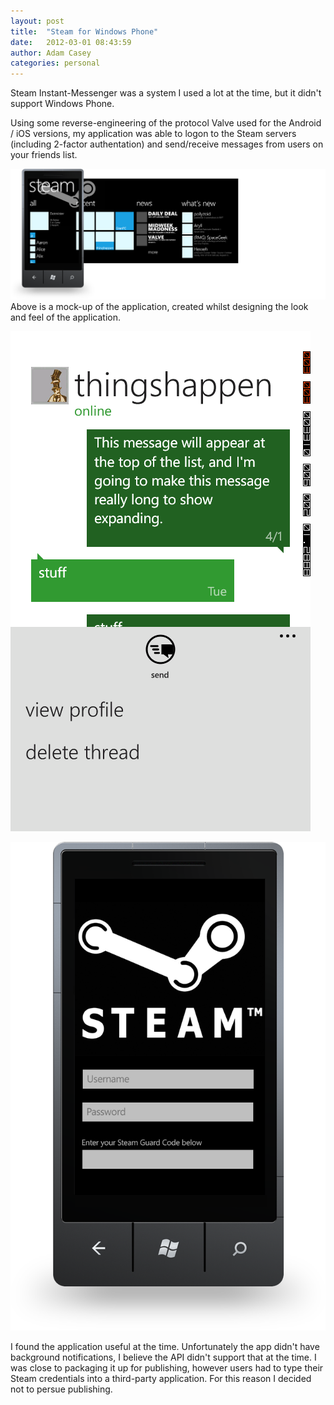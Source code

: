```yaml
---
layout: post
title:  "Steam for Windows Phone"
date:   2012-03-01 08:43:59
author: Adam Casey
categories: personal
---
```


Steam Instant-Messenger was a system I used a lot at the time, but it didn't support Windows Phone.

Using some reverse-engineering of the protocol Valve used for the Android / iOS versions, my application was able to logon to the Steam servers (including 2-factor authentation) and send/receive messages from users on your friends list.

![Mock-up of application.](/assets/blog/steamwp1.png)
Above is a mock-up of the application, created whilst designing the look and feel of the application.


![Login screen](/assets/blog/steamwp2.png)


![Message page](/assets/blog/steamwp3.png)

I found the application useful at the time. Unfortunately the app didn't have background notifications, I believe the API didn't support that at the time. I was close to packaging it up for publishing, however users had to type their Steam credentials into a third-party application. For this reason I decided not to persue publishing.


